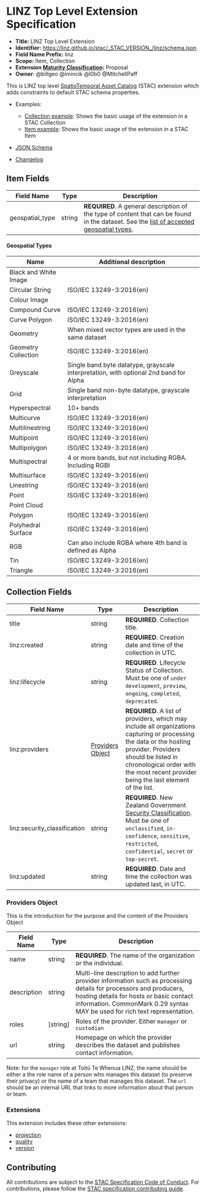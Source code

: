 # LINZ Top Level Extension Specification

- **Title:** LINZ Top Level Extension
- **Identifier:**
  <https://linz.github.io/stac/_STAC_VERSION_/linz/schema.json>
- **Field Name Prefix:** linz
- **Scope:** Item, Collection
- **Extension
  [Maturity Classification](https://github.com/radiantearth/stac-spec/tree/master/extensions/README.md#extension-maturity):**
  Proposal
- **Owner**: @billgeo @imincik @l0b0 @MitchellPaff

This is LINZ top level
[SpatioTemporal Asset Catalog](https://github.com/radiantearth/stac-spec) (STAC)
extension which adds constraints to default STAC schema properties.

- Examples:

  - [Collection example](examples/collection.json): Shows the basic usage of the
    extension in a STAC Collection
  - [Item example](examples/item.json): Shows the basic usage of the extension
    in a STAC Item

- [JSON Schema](./schema.json)
- [Changelog](./CHANGELOG.md)

## Item Fields

| Field Name      | Type   | Description                                                                                                                                                  |
| --------------- | ------ | ------------------------------------------------------------------------------------------------------------------------------------------------------------ |
| geospatial_type | string | **REQUIRED**. A general description of the type of content that can be found in the dataset. See the [list of accepted geospatial types](#geospatial-types). |

#### Geospatial Types

| Name                  | Additional description                                                                |
| --------------------- | ------------------------------------------------------------------------------------- |
| Black and White Image |                                                                                       |
| Circular String       | ISO/IEC 13249-3:2016(en)                                                              |
| Colour Image          |                                                                                       |
| Compound Curve        | ISO/IEC 13249-3:2016(en)                                                              |
| Curve Polygon         | ISO/IEC 13249-3:2016(en)                                                              |
| Geometry              | When mixed vector types are used in the same dataset                                  |
| Geometry Collection   | ISO/IEC 13249-3:2016(en)                                                              |
| Greyscale             | Single band byte datatype, grayscale interpretation, with optional 2nd band for Alpha |
| Grid                  | Single band non-byte datatype, grayscale interpretation                               |
| Hyperspectral         | 10+ bands                                                                             |
| Multicurve            | ISO/IEC 13249-3:2016(en)                                                              |
| Multilinestring       | ISO/IEC 13249-3:2016(en)                                                              |
| Multipoint            | ISO/IEC 13249-3:2016(en)                                                              |
| Multipolygon          | ISO/IEC 13249-3:2016(en)                                                              |
| Multispectral         | 4 or more bands, but not including RGBA. Including RGBI                               |
| Multisurface          | ISO/IEC 13249-3:2016(en)                                                              |
| Linestring            | ISO/IEC 13249-3:2016(en)                                                              |
| Point                 | ISO/IEC 13249-3:2016(en)                                                              |
| Point Cloud           |                                                                                       |
| Polygon               | ISO/IEC 13249-3:2016(en)                                                              |
| Polyhedral Surface    | ISO/IEC 13249-3:2016(en)                                                              |
| RGB                   | Can also include RGBA where 4th band is defined as Alpha                              |
| Tin                   | ISO/IEC 13249-3:2016(en)                                                              |
| Triangle              | ISO/IEC 13249-3:2016(en)                                                              |

## Collection Fields

| Field Name                   | Type                                  | Description                                                                                                                                                                                                                                                                                                                                      |
| ---------------------------- | ------------------------------------- | ------------------------------------------------------------------------------------------------------------------------------------------------------------------------------------------------------------------------------------------------------------------------------------------------------------------------------------------------ |
| title                        | string                                | **REQUIRED**. Collection title.                                                                                                                                                                                                                                                                                                                  |
| linz:created                 | string                                | **REQUIRED**. Creation date and time of the collection in UTC.                                                                                                                                                                                                                                                                                   |
| linz:lifecycle               | string                                | **REQUIRED**. Lifecycle Status of Collection. Must be one of `under development`, `preview`, `ongoing`, `completed`, `deprecated`.                                                                                                                                                                                                               |
| linz:providers               | [Providers Object](#providers-object) | **REQUIRED**. A list of providers, which may include all organizations capturing or processing the data or the hosting provider. Providers should be listed in chronological order with the most recent provider being the last element of the list.                                                                                             |
| linz:security_classification | string                                | **REQUIRED**. New Zealand Government [Security Classification](https://www.digital.govt.nz/standards-and-guidance/governance/managing-online-channels/security-and-privacy-for-websites/foundations/classify-information/). Must be one of `unclassified`, `in-confidence`, `sensitive`, `restricted`, `confidential`, `secret` or `top-secret`. |
| linz:updated                 | string                                | **REQUIRED**. Date and time the collection was updated last, in UTC.                                                                                                                                                                                                                                                                             |

### Providers Object

This is the introduction for the purpose and the content of the Providers Object

| Field Name  | Type      | Description                                                                                                                                                                                                                                  |
| ----------- | --------- | -------------------------------------------------------------------------------------------------------------------------------------------------------------------------------------------------------------------------------------------- |
| name        | string    | **REQUIRED**. The name of the organization or the individual.                                                                                                                                                                                |
| description | string    | Multi-line description to add further provider information such as processing details for processors and producers, hosting details for hosts or basic contact information. CommonMark 0.29 syntax MAY be used for rich text representation. |
| roles       | \[string] | Roles of the provider. Either `manager` or `custodian`                                                                                                                                                                                       |
| url         | string    | Homepage on which the provider describes the dataset and publishes contact information.                                                                                                                                                      |

Note: for the `manager` role at Toitū Te Whenua LINZ, the name should be either a the role name of a person who manages this dataset (to preserve their privacy) or the name of a team that manages this dataset. The `url` should be an internal URL that links to more information about that person or team.

### Extensions

This extension includes these other extensions:

- [projection](https://github.com/stac-extensions/projection)
- [quality](../quality)
- [version](https://github.com/stac-extensions/version)

## Contributing

All contributions are subject to the
[STAC Specification Code of Conduct](https://github.com/radiantearth/stac-spec/blob/master/CODE_OF_CONDUCT.md).
For contributions, please follow the
[STAC specification contributing guide](https://github.com/radiantearth/stac-spec/blob/master/CONTRIBUTING.md).
